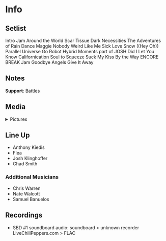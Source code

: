 # Info

## Setlist

Intro Jam
Around the World
Scar Tissue
Dark Necessities
The Adventures of Rain Dance Maggie
Nobody Weird Like Me
Sick Love
Snow ((Hey Oh))
Parallel Universe
Go Robot
Hybrid Moments part of JOSH
Did I Let You Know
Californication
Soul to Squeeze
Suck My Kiss
By the Way
ENCORE BREAK
Jam
Goodbye Angels
Give It Away

## Notes

**Support**: Battles

## Media 

<details>
  <summary>Pictures</summary>
  <!--<img alt="Setlist" title="Setlist" src="_.jpg" height="200" />
  <img alt="Clipping" title="Clipping" src="_.jpg" height="200" />
  <img alt="Flyer" title="Flyer" src="_.jpg" height="200" />-->
</details>

## Line Up

* Anthony Kiedis
* Flea
* Josh Klinghoffer
* Chad Smith

### Additional Musicians

* Chris Warren  
* Nate Walcott  
* Samuel Banuelos

## Recordings

* SBD #1 soundboard audio: soundboard > unknown recorder LiveChiliPeppers.com > FLAC